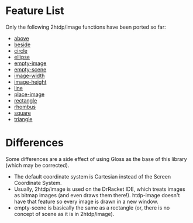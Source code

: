 # Feature List

Only the following 2htdp/image functions have been ported so far:

* [above](https://docs.racket-lang.org/teachpack/2htdpimage.html#%28def._%28%28lib._2htdp%2Fimage..rkt%29._above%29%29)
* [beside](https://docs.racket-lang.org/teachpack/2htdpimage.html#%28def._%28%28lib._2htdp%2Fimage..rkt%29._beside%29%29)
* [circle](https://docs.racket-lang.org/teachpack/2htdpimage.html#%28def._%28%28lib._2htdp%2Fimage..rkt%29._circle%29%29)
* [ellipse](https://docs.racket-lang.org/teachpack/2htdpimage.html#%28def._%28%28lib._2htdp%2Fimage..rkt%29._ellipse%29%29)
* [empty-image](https://docs.racket-lang.org/teachpack/2htdpimage.html#%28def._%28%28lib._2htdp%2Fimage..rkt%29._empty-image%29%29)
* [empty-scene](https://docs.racket-lang.org/teachpack/2htdpimage.html#%28def._%28%28lib._2htdp%2Fimage..rkt%29._empty-scene%29%29)
* [image-width](https://docs.racket-lang.org/teachpack/2htdpimage.html#%28def._%28%28lib._2htdp%2Fimage..rkt%29._image-width%29%29)
* [image-height](https://docs.racket-lang.org/teachpack/2htdpimage.html#%28def._%28%28lib._2htdp%2Fimage..rkt%29._image-height%29%29)
* [line](https://docs.racket-lang.org/teachpack/2htdpimage.html#%28def._%28%28lib._2htdp%2Fimage..rkt%29._line%29%29)
* [place-image](https://docs.racket-lang.org/teachpack/2htdpimage.html#%28def._%28%28lib._2htdp%2Fimage..rkt%29._place-image%29%29)
* [rectangle](https://docs.racket-lang.org/teachpack/2htdpimage.html#%28def._%28%28lib._2htdp%2Fimage..rkt%29._rectangle%29%29)
* [rhombus](https://docs.racket-lang.org/teachpack/2htdpimage.html#%28def._%28%28lib._2htdp%2Fimage..rkt%29._rhombus%29%29)
* [square](https://docs.racket-lang.org/teachpack/2htdpimage.html#%28def._%28%28lib._2htdp%2Fimage..rkt%29._square%29%29)
* [triangle](https://docs.racket-lang.org/teachpack/2htdpimage.html#%28def._%28%28lib._2htdp%2Fimage..rkt%29._triangle%29%29)

# Differences

Some differences are a side effect of using Gloss as the base of this library (which may be corrected).

* The default coordinate system is Cartesian instead of the Screen Coordinate System.
* Usually, 2htdp/image is used on the DrRacket IDE, which treats images as bitmap images
  (and even draws them there!).
  htdp-image doesn't have that feature so every image is drawn in a new window.
* empty-scene is basically the same as a rectangle (or, there is no concept of scene as it is in 2htdp/image).
